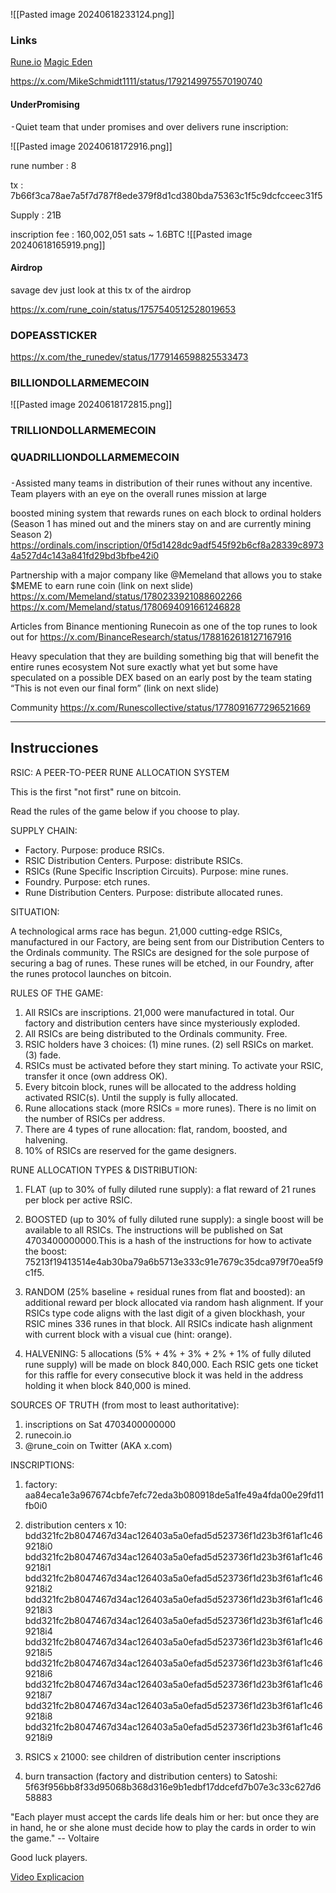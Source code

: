 ![[Pasted image 20240618233124.png]]

### Links  

[Rune.io](https://www.ord.io/57066799) 
[Magic Eden](https://magiceden.io/ordinals/marketplace/rsic)

https://x.com/MikeSchmidt1111/status/1792149975570190740

#### UnderPromising
⁃Quiet team that under promises and over delivers 
rune inscription:

![[Pasted image 20240618172916.png]]

rune number : 8

tx : 7b66f3ca78ae7a5f7d787f8ede379f8d1cd380bda75363c1f5c9dcfcceec31f5

Supply : 21B

inscription fee : 
160,002,051 sats ~ 1.6BTC 
![[Pasted image 20240618165919.png]]

#### Airdrop
savage dev just look at this tx of the airdrop


https://x.com/rune_coin/status/1757540512528019653
### DOPEASSTICKER

https://x.com/the_runedev/status/1779146598825533473

### BILLIONDOLLARMEMECOIN

![[Pasted image 20240618172815.png]]
### TRILLIONDOLLARMEMECOIN


### QUADRILLIONDOLLARMEMECOIN


### 


⁃Assisted many teams in distribution of their runes without any incentive. Team players with an eye on the overall runes mission at large

boosted mining system that rewards runes on each block to ordinal holders (Season 1 has mined out and the miners stay on and are currently mining Season 2)
https://ordinals.com/inscription/0f5d1428dc9adf545f92b6cf8a28339c89734a527d4c143a841fd29bd3bfbe42i0

Partnership with a major company like 
@Memeland
 that allows you to stake $MEME to earn rune coin (link on next slide)
https://x.com/Memeland/status/1780233921088602266
https://x.com/Memeland/status/1780694091661246828

Articles from Binance mentioning Runecoin as one of the top runes to look out for
https://x.com/BinanceResearch/status/1788162618127167916

Heavy speculation that they are building something big that will benefit the entire runes ecosystem Not sure exactly what yet but some have speculated on a possible DEX based on an early post by the team stating “This is not even our final form” (link on next slide)

Community
https://x.com/Runescollective/status/1778091677296521669



---
## Instrucciones

RSIC: A PEER-TO-PEER RUNE ALLOCATION SYSTEM

This is the first "not first" rune on bitcoin.

Read the rules of the game below if you choose to play.

SUPPLY CHAIN:

- Factory. Purpose: produce RSICs.
- RSIC Distribution Centers. Purpose: distribute RSICs.
- RSICs (Rune Specific Inscription Circuits). Purpose: mine runes.
- Foundry. Purpose: etch runes.
- Rune Distribution Centers. Purpose: distribute allocated runes.

SITUATION:

A technological arms race has begun. 21,000 cutting-edge RSICs,
manufactured in our Factory, are being sent from our Distribution
Centers to the Ordinals community. The RSICs are designed for the
sole purpose of securing a bag of runes. These runes will be etched,
in our Foundry, after the runes protocol launches on bitcoin.

RULES OF THE GAME:

1. All RSICs are inscriptions. 21,000 were manufactured in total.
   Our factory and distribution centers have since mysteriously exploded.
2. All RSICs are being distributed to the Ordinals community. Free.
3. RSIC holders have 3 choices: (1) mine runes. (2) sell RSICs on
   market. (3) fade.
4. RSICs must be activated before they start mining. To
   activate your RSIC, transfer it once (own address OK).
5. Every bitcoin block, runes will be allocated to the address
   holding activated RSIC(s). Until the supply is fully allocated.
6. Rune allocations stack (more RSICs = more runes). There is no
   limit on the number of RSICs per address.
7. There are 4 types of rune allocation:
   flat, random, boosted, and halvening.
8. 10% of RSICs are reserved for the game designers.

RUNE ALLOCATION TYPES & DISTRIBUTION:

1. FLAT (up to 30% of fully diluted rune supply): a flat reward of
   21 runes per block per active RSIC.

2. BOOSTED (up to 30% of fully diluted rune supply): a single boost
   will be available to all RSICs. The instructions will be published
   on Sat 4703400000000.This is a hash of the instructions for how to
   activate the boost:
   75213f19413514e4ab30ba79a6b5713e333c91e7679c35dca979f70ea5f9c1f5.

3. RANDOM (25% baseline + residual runes from flat and boosted):
   an additional reward per block allocated via random hash alignment.
   If your RSICs type code aligns with the last digit of a given
   blockhash, your RSIC mines 336 runes in that block. All RSICs
   indicate hash alignment with current block with a visual cue (hint:
   orange).

4. HALVENING: 5 allocations (5% + 4% + 3% + 2% + 1% of fully diluted
   rune supply) will be made on block 840,000.  Each RSIC gets one
   ticket for this raffle for every consecutive block it was held in
   the address holding it when block 840,000 is mined.

SOURCES OF TRUTH (from most to least authoritative):

1. inscriptions on Sat 4703400000000
2. runecoin.io
3. @rune_coin on Twitter (AKA x.com)

INSCRIPTIONS:

1. factory:
aa84eca1e3a967674cbfe7efc72eda3b080918de5a1fe49a4fda00e29fd11fb0i0

2. distribution centers x 10:
bdd321fc2b8047467d34ac126403a5a0efad5d523736f1d23b3f61af1c469218i0
bdd321fc2b8047467d34ac126403a5a0efad5d523736f1d23b3f61af1c469218i1
bdd321fc2b8047467d34ac126403a5a0efad5d523736f1d23b3f61af1c469218i2
bdd321fc2b8047467d34ac126403a5a0efad5d523736f1d23b3f61af1c469218i3
bdd321fc2b8047467d34ac126403a5a0efad5d523736f1d23b3f61af1c469218i4
bdd321fc2b8047467d34ac126403a5a0efad5d523736f1d23b3f61af1c469218i5
bdd321fc2b8047467d34ac126403a5a0efad5d523736f1d23b3f61af1c469218i6
bdd321fc2b8047467d34ac126403a5a0efad5d523736f1d23b3f61af1c469218i7
bdd321fc2b8047467d34ac126403a5a0efad5d523736f1d23b3f61af1c469218i8
bdd321fc2b8047467d34ac126403a5a0efad5d523736f1d23b3f61af1c469218i9

3. RSICS x 21000: see children of distribution center inscriptions

4. burn transaction (factory and distribution centers) to Satoshi: 
5f63f956bb8f33d95068b368d316e9b1edbf17ddcefd7b07e3c33c627d658883

"Each player must accept the cards life deals him or her: 
 but once they are in hand, he or she alone must decide
 how to play the cards in order to win the game." -- Voltaire



Good luck players.

[Video Explicacion](https://www.youtube.com/watch?v=1dz_YvMdAkw) 